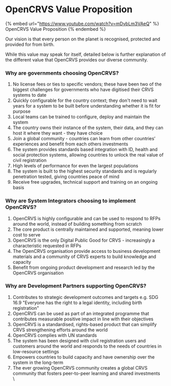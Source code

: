 # OpenCRVS Value Proposition

{% embed url="https://www.youtube.com/watch?v=mDvbLm3VAeQ" %}
OpenCRVS Value Proposition
{% endembed %}

Our vision is that every person on the planet is recognised, protected and provided for from birth.&#x20;

While this value may speak for itself, detailed below is further explanation of the different value that OpenCRVS provides our diverse community.

### Why are governments choosing OpenCRVS?

1. No license fees or ties to specific vendors; these have been two of the biggest challenges for governments who have digitised their CRVS systems to date
2. Quickly configurable for the country context; they don't need to wait years for a system to be built before understanding whether it is fit for purpose
3. Local teams can be trained to configure, deploy and maintain the system&#x20;
4. The country owns their instance of the system, their data, and they can host it where they want - they have choice
5. Join a global community - countries can learn from other countries’ experiences and benefit from each others investments
6. The system provides standards based integration with ID, health and social protection systems, allowing countries to unlock the real value of civil registration
7. High levels of performance for even the largest populations
8. The system is built to the highest security standards and is regularly penetration tested, giving countries peace of mind
9. Receive free upgrades, technical support and training on an ongoing basis

### Why are System Integrators choosing to implement OpenCRVS?

1. OpenCRVS is highly configurable and can be used to respond to RFPs around the world, instead of building something from scratch
2. The core product is centrally maintained and supported, meaning lower cost to serve
3. OpenCRVS is the only Digital Public Good for CRVS - increasingly a characteristic requested in RFPs
4. The OpenCRVS organisation provide access to business development materials and a community of CRVS experts to build knowledge and capacity&#x20;
5. Benefit from ongoing product development and research led by the OpenCRVS organisation

### Why are Development Partners supporting OpenCRVS?

1. Contributes to strategic development outcomes and targets e.g. SDG 16.9 "Everyone has the right to a legal identity, including birth registration"
2. OpenCRVS can be used as part of an integrated programme that contributes measurable positive impact in line with their objectives
3. OpenCRVS is a standardised, rights-based product that can simplify CRVS strengthening efforts around the world
4. OpenCRVS complies with UN standards
5. The system has been designed with civil registration users and customers around the world and responds to the needs of countries in low-resource settings
6. Empowers countries to build capacity and have ownership over the system in the long-term
7. The ever growing OpenCRVS community creates a global CRVS community that fosters peer-to-peer learning and shared investments\
   \
